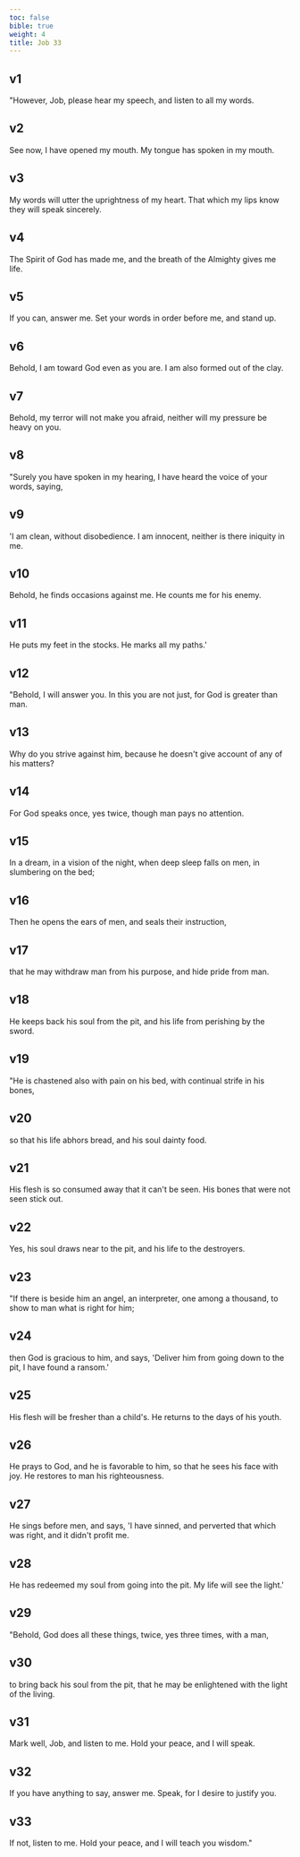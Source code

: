 ```yaml
---
toc: false
bible: true
weight: 4
title: Job 33
---
```




## v1 
"However, Job, please hear my speech, and listen to all my words. 

## v2 
See now, I have opened my mouth. My tongue has spoken in my mouth. 

## v3 
My words will utter the uprightness of my heart. That which my lips know they will speak sincerely. 

## v4 
The Spirit of God has made me, and the breath of the Almighty gives me life. 

## v5 
If you can, answer me. Set your words in order before me, and stand up. 

## v6 
Behold, I am toward God even as you are. I am also formed out of the clay. 

## v7 
Behold, my terror will not make you afraid, neither will my pressure be heavy on you. 

## v8 
"Surely you have spoken in my hearing, I have heard the voice of your words, saying, 

## v9 
'I am clean, without disobedience. I am innocent, neither is there iniquity in me. 

## v10 
Behold, he finds occasions against me. He counts me for his enemy. 

## v11 
He puts my feet in the stocks. He marks all my paths.' 

## v12 
"Behold, I will answer you. In this you are not just, for God is greater than man. 

## v13 
Why do you strive against him, because he doesn't give account of any of his matters? 

## v14 
For God speaks once, yes twice, though man pays no attention. 

## v15 
In a dream, in a vision of the night, when deep sleep falls on men, in slumbering on the bed; 

## v16 
Then he opens the ears of men, and seals their instruction, 

## v17 
that he may withdraw man from his purpose, and hide pride from man. 

## v18 
He keeps back his soul from the pit, and his life from perishing by the sword. 

## v19 
"He is chastened also with pain on his bed, with continual strife in his bones, 

## v20 
so that his life abhors bread, and his soul dainty food. 

## v21 
His flesh is so consumed away that it can't be seen. His bones that were not seen stick out. 

## v22 
Yes, his soul draws near to the pit, and his life to the destroyers. 

## v23 
"If there is beside him an angel, an interpreter, one among a thousand, to show to man what is right for him; 

## v24 
then God is gracious to him, and says, 'Deliver him from going down to the pit, I have found a ransom.' 

## v25 
His flesh will be fresher than a child's. He returns to the days of his youth. 

## v26 
He prays to God, and he is favorable to him, so that he sees his face with joy. He restores to man his righteousness. 

## v27 
He sings before men, and says, 'I have sinned, and perverted that which was right, and it didn't profit me. 

## v28 
He has redeemed my soul from going into the pit. My life will see the light.' 

## v29 
"Behold, God does all these things, twice, yes three times, with a man, 

## v30 
to bring back his soul from the pit, that he may be enlightened with the light of the living. 

## v31 
Mark well, Job, and listen to me. Hold your peace, and I will speak. 

## v32 
If you have anything to say, answer me. Speak, for I desire to justify you. 

## v33 
If not, listen to me. Hold your peace, and I will teach you wisdom."
